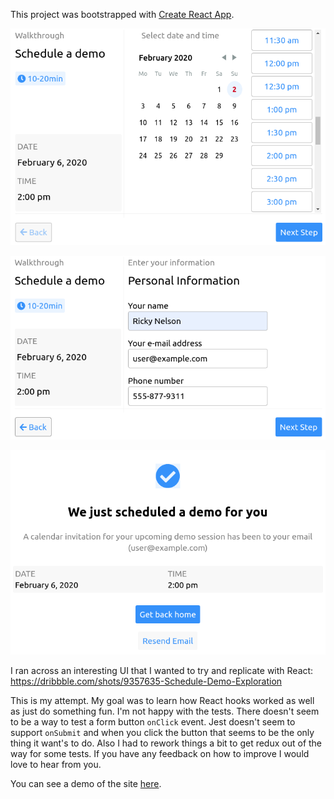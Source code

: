 This project was bootstrapped with [Create React App](https://github.com/facebook/create-react-app).

<p align="center">
  <img width="723" src="https://github.com/Zolmok/schedule-event/blob/master/docs/step-1.png">
</p>
<p align="center">
  <img width="723" src="https://github.com/Zolmok/schedule-event/blob/master/docs/step-2.png">
</p>
<p align="center">
  <img width="723" src="https://github.com/Zolmok/schedule-event/blob/master/docs/step-3.png">
</p>

I ran across an interesting UI that I wanted to try and replicate with React: https://dribbble.com/shots/9357635-Schedule-Demo-Exploration

This is my attempt.  My goal was to learn how React hooks worked as well as just do something fun.  I'm not happy with the tests.  There doesn't seem to be a way to test a form button `onClick` event.  Jest doesn't seem to support `onSubmit` and when you click the button that seems to be the only thing it want's to do.  Also I had to rework things a bit to get redux out of the way for some tests.  If you have any feedback on how to improve I would love to hear from you.

You can see a demo of the site [here](https://zolmok.github.io/schedule-event/).
